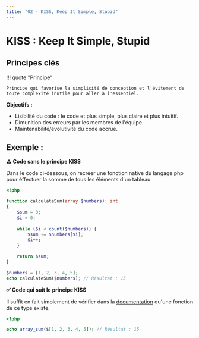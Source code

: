 ```yaml
---
title: "02 - KISS, Keep It Simple, Stupid" 
---
```


# KISS : Keep It Simple, Stupid

## Principes clés

!!! quote "Principe"

    Principe qui favorise la simplicité de conception et l'évitement de toute complexité inutile pour aller à l'essentiel.

**Objectifs :**

- Lisibilité du code : le code et plus simple, plus claire et plus intuitif.
- Dimunition des erreurs par les membres de l'équipe.
- Maintenabilité/évolutivité du code accrue.

## Exemple :

**⚠️ Code sans le principe KISS**

Dans le code ci-dessous, on recréer une fonction native du langage php pour éffectuer la somme de tous les éléments d'un tableau.

```php
<?php

function calculateSum(array $numbers): int
{
    $sum = 0;
    $i = 0;
    
    while ($i < count($numbers)) {
        $sum += $numbers[$i];
        $i++;
    }
    
    return $sum;
}

$numbers = [1, 2, 3, 4, 5];
echo calculateSum($numbers); // Résultat : 15
```

**✅ Code qui suit le principe KISS**

Il suffit en fait simplement de vérifier dans la [documentation](https://www.php.net/manual/en/function.array-sum.php) qu'une fonction de ce type existe.

```php
<?php

echo array_sum($[1, 2, 3, 4, 5]); // Résultat : 15
```

